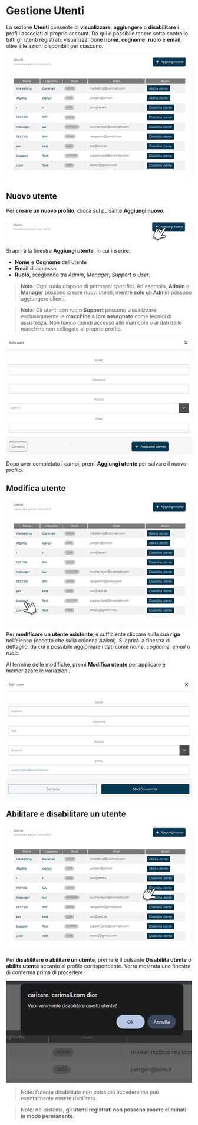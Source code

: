 # Gestione Utenti

La sezione **Utenti** consente di **visualizzare**, **aggiungere** o **disabilitare** i profili associati al proprio account.
Da qui è possibile tenere sotto controllo tutti gli utenti registrati, visualizzandone **nome**, **cognome**, **ruolo** e **email**, oltre alle azioni disponibili per ciascuno.

<kbd>![Elenco Utenti](_images/utenti.png)</kbd>


## Nuovo utente

Per **creare un nuovo profilo**, clicca sul pulsante **Aggiungi nuovo**.

<kbd>![Aggiungi Nuovo Utente](_images/utenti-1.png)</kbd>

Si aprirà la finestra **Aggiungi utente**, in cui inserire:

* **Nome** e **Cognome** dell’utente
* **Email** di accesso
* **Ruolo**, scegliendo tra *Admin*, *Manager*, *Support* o *User*.


> **Nota:** Ogni ruolo dispone di permessi specifici.
> Ad esempio, **Admin** e **Manager** possono creare nuovi utenti, mentre **solo gli Admin** possono aggiungere clienti.


> **Nota:** Gli utenti con ruolo **Support** possono visualizzare esclusivamente le **macchine a loro assegnate** come tecnici di assistenza.
> Non hanno quindi accesso alle matricole o ai dati delle macchine non collegate al proprio profilo.


<kbd>![Aggiungi Nuovo Utente](_images/utenti-2.png)</kbd>

Dopo aver completato i campi, premi **Aggiungi utente** per salvare il nuovo profilo.


## Modifica utente

<kbd>![Compila Dati Nuovo Utente](_images/utenti-3.png)</kbd>

Per **modificare un utente esistente**, è sufficiente cliccare sulla sua **riga** nell’elenco (eccetto che sulla colonna *Azioni*).
Si aprirà la finestra di dettaglio, da cui è possibile aggiornare i dati come *nome*, *cognome*, *email* o *ruolo*.

Al termine delle modifiche, premi **Modifica utente** per applicare e memorizzare le variazioni.

<kbd>![Compila Dati Nuovo Utente](_images/utenti-4.png)</kbd>

## Abilitare e disabilitare un utente

<kbd>![Compila Dati Nuovo Utente](_images/utenti-5.png)</kbd>

Per **disabilitare o abilitare un utente**, premere il pulsante **Disabilita utente** o **abilita utente** accanto al profilo corrispondente.
Verrà mostrata una finestra di conferma prima di procedere.

<kbd>![Compila Dati Nuovo Utente](_images/utenti-6.png)</kbd>

> Note: l'utente disabilitato non potrà più accedere ma può eventalmente essere riabilitato.


> Note: nel sistema, **gli utenti registrati non possono essere eliminati in modo permanente**.


